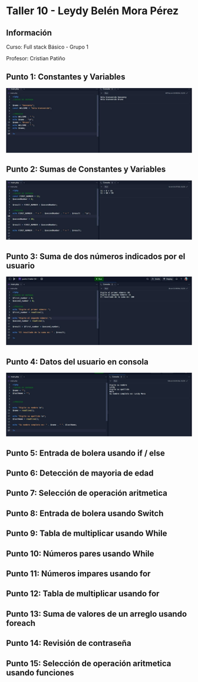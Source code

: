 <h1>Taller 10 - Leydy Belén Mora Pérez</h1>

<h2>Información</h2>
<p>Curso: Full stack Básico - Grupo 1</p>
<p>Profesor: Cristian Patiño</p>

<h2>Punto 1: Constantes y Variables</h2>
<img src="./public/images/punto-1.jpeg" alt="punto 1">

<h2>Punto 2: Sumas de Constantes y Variables</h2>
<img src="./public/images/punto-2.jpeg" alt="punto 2">

<h2>Punto 3: Suma de dos números indicados por el usuario</h2>
<img src="./public/images/punto-3.jpeg" alt="punto 3">

<h2>Punto 4: Datos del usuario en consola</h2>
<img src="./public/images/punto-4.jpeg" alt="punto 4">

<h2>Punto 5: Entrada de bolera usando if / else</h2>

<h2>Punto 6: Detección de mayoria de edad</h2>

<h2>Punto 7: Selección de operación aritmetica</h2>

<h2>Punto 8: Entrada de bolera usando Switch</h2>

<h2>Punto 9: Tabla de multiplicar usando While</h2>

<h2>Punto 10: Números pares usando While</h2>

<h2>Punto 11: Números impares usando for</h2>

<h2>Punto 12: Tabla de multiplicar usando for</h2>

<h2>Punto 13: Suma de valores de un arreglo usando foreach</h2>

<h2>Punto 14: Revisión de contraseña</h2>

<h2>Punto 15: Selección de operación aritmetica usando funciones</h2>